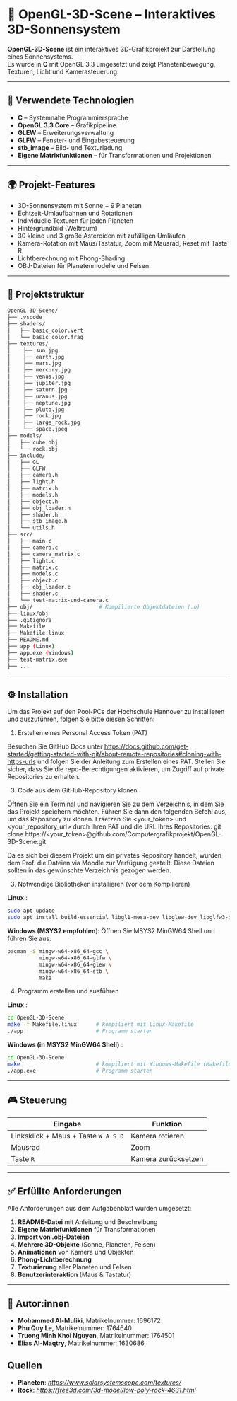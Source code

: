 
# 🧊 OpenGL-3D-Scene – Interaktives 3D-Sonnensystem

**OpenGL-3D-Scene** ist ein interaktives 3D-Grafikprojekt zur Darstellung eines Sonnensystems.  
Es wurde in **C** mit OpenGL 3.3 umgesetzt und zeigt Planetenbewegung, Texturen, Licht und Kamerasteuerung.

---

## 🔧 Verwendete Technologien

- **C** – Systemnahe Programmiersprache
- **OpenGL 3.3 Core** – Grafikpipeline
- **GLEW** – Erweiterungsverwaltung
- **GLFW** – Fenster- und Eingabesteuerung
- **stb_image** – Bild- und Texturladung
- **Eigene Matrixfunktionen** – für Transformationen und Projektionen

---

## 🌍 Projekt-Features

- 3D-Sonnensystem mit Sonne + 9 Planeten  
- Echtzeit-Umlaufbahnen und Rotationen  
- Individuelle Texturen für jeden Planeten  
- Hintergrundbild (Weltraum)  
- 30 kleine und 3 große Asteroiden mit zufälligen Umläufen  
- Kamera-Rotation mit Maus/Tastatur, Zoom mit Mausrad, Reset mit Taste R  
- Lichtberechnung mit Phong-Shading  
- OBJ-Dateien für Planetenmodelle und Felsen

---

## 📁 Projektstruktur

```bash
OpenGL-3D-Scene/
├── .vscode
├── shaders/
│   ├── basic_color.vert
│   └── basic_color.frag
├── textures/
│    ├── sun.jpg
│    ├── earth.jpg
│    ├── mars.jpg
│    ├── mercury.jpg
│    ├── venus.jpg
│    ├── jupiter.jpg
│    ├── saturn.jpg
│    ├── uranus.jpg
│    ├── neptune.jpg
│    ├── pluto.jpg
│    ├── rock.jpg
│    ├── large_rock.jpg
│    └── space.jpeg
├── models/
│   ├── cube.obj
│   └── rock.obj
├── include/
│   ├── GL
│   ├── GLFW
│   ├── camera.h
│   ├── light.h
│   ├── matrix.h
│   ├── models.h
│   ├── object.h
│   ├── obj_loader.h
│   ├── shader.h
│   ├── stb_image.h
│   └── utils.h
├── src/
│   ├── main.c
│   ├── camera.c
│   ├── camera_matrix.c
│   ├── light.c
│   ├── matrix.c
│   ├── models.c
│   ├── object.c
│   ├── obj_loader.c
│   ├── shader.c
│   └── test-matrix-und-camera.c
├── obj/                     # Kompilierte Objektdateien (.o)
├── linux/obj
├── .gitignore
├── Makefile
├── Makefile.linux
├── README.md
├── app (Linux)
├── app.exe (Windows)
├── test-matrix.exe
├── ...


```

---

## ⚙️ Installation
Um das Projekt auf den Pool-PCs der Hochschule Hannover zu installieren und auszuführen, folgen Sie bitte diesen Schritten:

1. Erstellen eines Personal Access Token (PAT)
   
Besuchen Sie GitHub Docs unter https://docs.github.com/get-started/getting-started-with-git/about-remote-repositories#cloning-with-https-urls und folgen Sie der Anleitung zum Erstellen eines PAT. Stellen Sie sicher, dass Sie die repo-Berechtigungen aktivieren, um Zugriff auf private Repositories zu erhalten.

3. Code aus dem GitHub-Repository klonen
   
Öffnen Sie ein Terminal und navigieren Sie zu dem Verzeichnis, in dem Sie das Projekt speichern möchten. Führen Sie dann den folgenden Befehl aus, um das Repository zu klonen. Ersetzen Sie <your_token> und <your_repository_url> durch Ihren PAT und die URL Ihres Repositories:
git clone https://<your_token>@github.com/Computergrafikprojekt/OpenGL-3D-Scene.git

Da es sich bei diesem Projekt um ein privates Repository handelt, wurden dem Prof. die Dateien via Moodle zur Verfügung gestellt. Diese Dateien sollten in das gewünschte Verzeichnis gezogen werden.

3. Notwendige Bibliotheken installieren (vor dem Kompilieren)
   
**Linux** :
```bash
sudo apt update
sudo apt install build-essential libgl1-mesa-dev libglew-dev libglfw3-dev
```
**Windows (MSYS2 empfohlen**):
Öffnen Sie MSYS2 MinGW64 Shell und führen Sie aus:
```bash
pacman -S mingw-w64-x86_64-gcc \
          mingw-w64-x86_64-glfw \
          mingw-w64-x86_64-glew \
          mingw-w64-x86_64-stb \
          make
```
4. Programm erstellen und ausführen
   
**Linux** :
```bash
cd OpenGL-3D-Scene
make -f Makefile.linux      # kompiliert mit Linux-Makefile
./app                       # Programm starten
```
**Windows (in MSYS2 MinGW64 Shell)** :
```bash
cd OpenGL-3D-Scene
make                        # kompiliert mit Windows-Makefile (Makefile)
./app.exe                   # Programm starten
```

---

## 🎮 Steuerung

| Eingabe         | Funktion                        |
|----------------|----------------------------------|
| Linksklick + Maus + Taste `W A S D` | Kamera rotieren                 |
| Mausrad         | Zoom                            |
| Taste `R`       | Kamera zurücksetzen             |

---

## ✅ Erfüllte Anforderungen

Alle Anforderungen aus dem Aufgabenblatt wurden umgesetzt:

1. **README-Datei** mit Anleitung und Beschreibung  
2. **Eigene Matrixfunktionen** für Transformationen  
3. **Import von .obj-Dateien**  
4. **Mehrere 3D-Objekte** (Sonne, Planeten, Felsen)  
5. **Animationen** von Kamera und Objekten  
6. **Phong-Lichtberechnung**  
7. **Texturierung** aller Planeten und Felsen  
8. **Benutzerinteraktion** (Maus & Tastatur)

---

## 👤 Autor:innen

- **Mohammed Al-Muliki**, Matrikelnummer: 1696172  
- **Phu Quy Le**, Matrikelnummer: 1764640  
- **Truong Minh Khoi Nguyen**, Matrikelnummer: 1764501  
- **Elias Al-Maqtry**, Matrikelnummer: 1630686

## Quellen
- **Planeten**: _https://www.solarsystemscope.com/textures/_
- **Rock**: _https://free3d.com/3d-model/low-poly-rock-4631.html_
